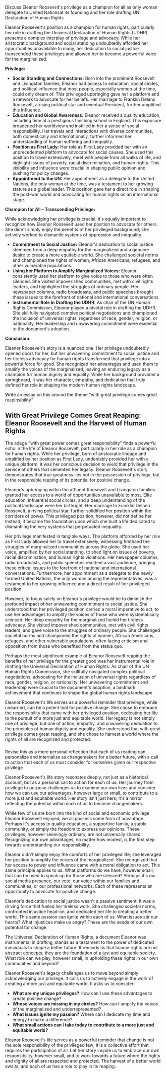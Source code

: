Discuss Eleanor Roosevelt's privilege as a champion for all as only woman delegate to United Nationsat its founding and her role drafting UN Declaration of Human Rights

Eleanor Roosevelt's position as a champion for human rights, particularly her role in drafting the Universal Declaration of Human Rights (UDHR), presents a complex interplay of privilege and advocacy.  While her aristocratic background and social standing undoubtedly afforded her opportunities unavailable to many, her dedication to social justice transcended these privileges and allowed her to become a powerful voice for the marginalized.

**Privilege:**

* **Social Standing and Connections:**  Born into the prominent Roosevelt and Livingston families, Eleanor had access to education, social circles, and political influence that most people, especially women at the time, could only dream of. This privileged upbringing gave her a platform and a network to advocate for her beliefs.  Her marriage to Franklin Delano Roosevelt, a rising political star and eventual President, further amplified this influence.
* **Education and Global Awareness:**  Eleanor received a quality education, including time at a prestigious finishing school in England. This exposure broadened her worldview and instilled in her a sense of social responsibility.  Her travels and interactions with diverse communities, both domestically and internationally, further informed her understanding of human suffering and inequality.
* **Position as First Lady:**  Her role as First Lady provided her with an unprecedented platform to advocate for social causes.  She used this position to travel extensively, meet with people from all walks of life, and highlight issues of poverty, racial discrimination, and human rights. This visibility and influence were crucial in shaping public opinion and pushing for policy changes.
* **Appointment to the UN:**  Her appointment as a delegate to the United Nations, the only woman at the time, was a testament to her growing stature as a global leader. This position gave her a direct role in shaping the post-war world and advocating for human rights on an international stage.

**Champion for All – Transcending Privilege:**

While acknowledging her privilege is crucial, it's equally important to recognize how Eleanor Roosevelt used her position to advocate for others.  She didn't simply enjoy the benefits of her privileged background; she actively worked to dismantle systems of oppression and inequality.

* **Commitment to Social Justice:**  Eleanor's dedication to social justice stemmed from a deep empathy for the marginalized and a genuine desire to create a more equitable world.  She challenged societal norms and championed the rights of women, African Americans, refugees, and other vulnerable populations.
* **Using her Platform to Amplify Marginalized Voices:**  Eleanor consistently used her platform to give voice to those who were often silenced. She visited impoverished communities, met with civil rights leaders, and highlighted the struggles of ordinary people.  Her newspaper columns, radio broadcasts, and public speeches brought these issues to the forefront of national and international conversations.
* **Instrumental Role in Drafting the UDHR:**  As chair of the UN Human Rights Commission, Eleanor played a pivotal role in drafting the UDHR.  She skillfully navigated complex political negotiations and championed the inclusion of universal rights, regardless of race, gender, religion, or nationality.  Her leadership and unwavering commitment were essential to the document's adoption.

**Conclusion:**

Eleanor Roosevelt's story is a nuanced one.  Her privilege undoubtedly opened doors for her, but her unwavering commitment to social justice and her tireless advocacy for human rights transformed that privilege into a powerful force for good.  She recognized her advantages and used them to amplify the voices of the marginalized, leaving an enduring legacy as a champion for human dignity and equality.  While her background provided a springboard, it was her character, empathy, and dedication that truly defined her role in shaping the modern human rights landscape.

Write an essay on this around the theme "with great privilege comes great reapinsibility"

## With Great Privilege Comes Great Reaping: Eleanor Roosevelt and the Harvest of Human Rights

The adage "with great power comes great responsibility" finds a powerful echo in the life of Eleanor Roosevelt, particularly in her role as a champion for human rights.  While her privilege, born of aristocratic lineage and amplified by her position as First Lady, undeniably provided her with a unique platform, it was her conscious decision to wield that privilege in the service of others that cemented her legacy.  Eleanor Roosevelt's story demonstrates that true greatness lies not in the possession of privilege, but in the responsible reaping of its potential for positive change.

Eleanor's upbringing within the affluent Roosevelt and Livingston families granted her access to a world of opportunities unavailable to most.  Elite education, influential social circles, and a deep understanding of the political landscape were her birthright.  Her marriage to Franklin Delano Roosevelt, a rising political star, further solidified her position within the corridors of power.  This privileged position, however, did not define her.  Instead, it became the foundation upon which she built a life dedicated to dismantling the very systems that perpetuated inequality.

Her privilege manifested in tangible ways.  The platform afforded by her role as First Lady allowed her to travel extensively, witnessing firsthand the struggles of marginalized communities across the globe.  She used her voice, amplified by her social standing, to shed light on issues of poverty, racial discrimination, and human rights violations.  Her newspaper columns, radio broadcasts, and public speeches reached a vast audience, bringing these critical issues to the forefront of national and international conversations.  Furthermore, her appointment as a delegate to the newly formed United Nations, the only woman among the representatives, was a testament to her growing influence and a direct result of her privileged position.

However, to focus solely on Eleanor's privilege would be to diminish the profound impact of her unwavering commitment to social justice.  She understood that her privileged position carried a moral imperative to act, to use her advantages to amplify the voices of those who were systematically silenced.  Her deep empathy for the marginalized fueled her tireless advocacy.  She visited impoverished communities, met with civil rights leaders, and gave voice to the struggles of ordinary people.  She challenged societal norms and championed the rights of women, African Americans, refugees, and other vulnerable populations, often facing criticism and opposition from those who benefited from the status quo.

Perhaps the most significant example of Eleanor Roosevelt reaping the benefits of her privilege for the greater good was her instrumental role in drafting the Universal Declaration of Human Rights.  As chair of the UN Human Rights Commission, she skillfully navigated complex political negotiations, advocating for the inclusion of universal rights regardless of race, gender, religion, or nationality.  Her unwavering commitment and leadership were crucial to the document's adoption, a landmark achievement that continues to shape the global human rights landscape.

Eleanor Roosevelt's life serves as a powerful reminder that privilege, while unearned, can be a potent tool for positive change.  She chose to embrace the responsibility that came with her privileged position, dedicating her life to the pursuit of a more just and equitable world.  Her legacy is not simply one of privilege, but one of action, empathy, and unwavering dedication to the principles of human dignity and equality.  She understood that with great privilege comes great reaping, and she chose to harvest a world where the rights of all are recognized and protected.

###

Revise this as a more personal reflection that each of us reading can personalize and internalize as changemakers for a better future, with a call to action that each of us must consider for outselves given our respective privilege

Eleanor Roosevelt's life story resonates deeply, not just as a historical account, but as a personal call to action for each of us.  Her journey from privilege to purpose challenges us to examine our own lives and consider how we can use our advantages, however large or small, to contribute to a more just and equitable world.  Her story isn't just hers; it's a mirror reflecting the potential within each of us to become changemakers.

While few of us are born into the kind of social and economic privilege Eleanor Roosevelt enjoyed, we all possess some form of advantage.  Perhaps it's access to quality education, a supportive family, a stable community, or simply the freedom to express our opinions.  These privileges, however seemingly ordinary, are not universally shared.  Recognizing our own advantages, no matter how modest, is the first step towards understanding our responsibility.

Eleanor didn't simply enjoy the comforts of her privileged life; she leveraged her position to amplify the voices of the marginalized.  She recognized that her access to power and influence came with a moral obligation to act.  This same principle applies to us.  What platforms do we have, however small, that can be used to speak up for those who are silenced?  Perhaps it's our social media presence, our vote, our voice within our families and communities, or our professional networks.  Each of these represents an opportunity to advocate for positive change.

Eleanor's dedication to social justice wasn't a passive sentiment; it was a driving force that fueled her tireless work.  She challenged societal norms, confronted injustice head-on, and dedicated her life to creating a better world.  This same passion can ignite within each of us.  What issues stir our hearts?  What injustices make us angry?  These are the seeds of our own potential for change.

The Universal Declaration of Human Rights, a document Eleanor was instrumental in drafting, stands as a testament to the power of dedicated individuals to shape a better future.  It reminds us that human rights are not abstract concepts; they are the foundation of a just and equitable society.  What role can we play, however small, in upholding these rights in our own communities and beyond?

Eleanor Roosevelt's legacy challenges us to move beyond simply acknowledging our privilege.  It calls us to actively engage in the work of creating a more just and equitable world.  It asks us to consider:

* **What are my unique privileges?**  How can I use these advantages to create positive change?
* **Whose voices are missing in my circles?**  How can I amplify the voices of the marginalized and underrepresented?
* **What issues ignite my passion?**  Where can I dedicate my time and energy to make a difference?
* **What small actions can I take today to contribute to a more just and equitable world?**

Eleanor Roosevelt's life serves as a powerful reminder that change is not the sole responsibility of the privileged few; it is a collective effort that requires the participation of all.  Let her story inspire us to embrace our own responsibility, however small, and to work towards a future where the rights and dignity of all are respected and protected.  The harvest of a better world awaits, and each of us has a role to play in its reaping.

